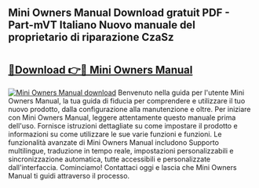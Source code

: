 ## Mini Owners Manual Download gratuit PDF - Part-mVT Italiano Nuovo manuale del proprietario di riparazione CzaSz

# <h2><a href="http://dfam33.blite.top/?on=Mini+Owners+Manual">🔗Download 👉🔴 Mini Owners Manual</a></h2>

[![Mini Owners Manual download](https://i.imgur.com/lujVjoI.png)](http://dfam33.blite.top/?on=Mini+Owners+Manual)
Benvenuto nella guida per l'utente Mini Owners Manual, la tua guida di fiducia per comprendere e utilizzare il tuo nuovo prodotto, dalla configurazione alla manutenzione e oltre. Per iniziare con Mini Owners Manual, leggere attentamente questo manuale prima dell'uso. Fornisce istruzioni dettagliate su come impostare il prodotto e informazioni su come utilizzare le sue varie funzioni e funzioni. Le funzionalità avanzate di Mini Owners Manual includono Supporto multilingue, traduzione in tempo reale, impostazioni personalizzabili e sincronizzazione automatica, tutte accessibili e personalizzate dall'interfaccia. Cominciamo! Contattaci oggi e lascia che Mini Owners Manual ti guidi attraverso il processo.
